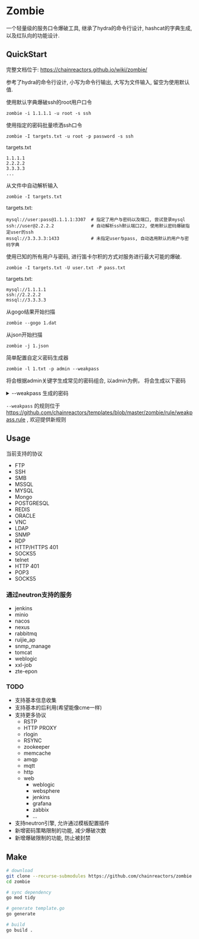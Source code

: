 # Zombie 

一个轻量级的服务口令爆破工具, 继承了hydra的命令行设计, hashcat的字典生成, 以及红队向的功能设计. 

## QuickStart

完整文档位于: https://chainreactors.github.io/wiki/zombie/

参考了hydra的命令行设计, 小写为命令行输出, 大写为文件输入, 留空为使用默认值.

使用默认字典爆破ssh的root用户口令

`zombie -i 1.1.1.1 -u root -s ssh`

使用指定的密码批量喷洒ssh口令

`zombie -I targets.txt -u root -p password -s ssh`

targets.txt
```
1.1.1.1
2.2.2.2
3.3.3.3
...
```

从文件中自动解析输入

`zombie -I targets.txt`

targets.txt:
```
mysql://user:pass@1.1.1.1:3307  # 指定了用户与密码以及端口, 尝试登录mysql
ssh://user@2.2.2.2              # 自动解析ssh默认端口22, 使用默认密码爆破指定user的ssh
mssql://3.3.3.3:1433            # 未指定user与pass, 自动选用默认的用户与密码字典
```

使用已知的所有用户与密码,  进行笛卡尔积的方式对服务进行最大可能的爆破.

`zombie -I targets.txt -U user.txt -P pass.txt`

targets.txt:
```
mysql://1.1.1.1
ssh://2.2.2.2
mssql://3.3.3.3
```

从gogo结果开始扫描

`zombie --gogo 1.dat`

从json开始扫描

`zombie -j 1.json`


简单配置自定义密码生成器

`zombie -l 1.txt -p admin --weakpass`

将会根据admin关键字生成常见的密码组合, 以admin为例， 将会生成以下密码

<details>
  <summary>--weakpass 生成的密码</summary>

```
admin
Admin
ADMIN
aDMIN
admin1
admin2
admin3
admin4
admin5
admin6
admin7
admin8
admin9
admin0
admin123
admin1234
admin12345
admin123456
admin2018
admin2019
admin2020
admin2021
admin2022
admin01
admin02
admin03
admin04
admin05
admin06
admin07
admin08
admin09
admin10
admin11
admin12
admin13
admin14
admin15
admin16
admin17
admin18
admin19
admin20
admin21
admin22
admin23
admin24
admin25
admin26
admin27
admin28
admin29
admin30
admin31
admin!
admin@
admin#
admin$
admin!@
admin!@#
admin!@#$
admin123!
admin!123
admin1@
admin2018!
admin2019!
admin2020!
admin2021!
admin2022!
admin!2018
admin!2019
admin!2020
admin!2021
admin!2022
admin2018!@#
admin2019!@#
admin2020!@#
admin2021!@#
admin2022!@#
admin01!
admin02!
admin03!
admin04!
admin05!
admin06!
admin07!
admin08!
admin09!
admin10!
admin11!
admin12!
admin13!
admin14!
admin15!
admin16!
admin17!
admin18!
admin19!
admin20!
admin21!
admin22!
admin23!
admin24!
admin25!
admin26!
admin27!
admin28!
admin29!
admin30!
admin31!
Admin1
Admin2
Admin3
Admin4
Admin5
Admin6
Admin7
Admin8
Admin9
Admin0
Admin123
Admin1234
Admin12345
Admin123456
Admin2018
Admin2019
Admin2020
Admin2021
Admin2022
Admin!
Admin@
Admin#
Admin$
Admin!@
Admin!@#
Admin!@#$
Admin123!
Admin!123
Admin1@
Admin2018!
Admin2019!
Admin2020!
Admin2021!
Admin2022!
Admin!2018
Admin!2019
Admin!2020
Admin!2021
Admin!2022
Admin2018!@#
Admin2019!@#
Admin2020!@#
Admin2021!@#
Admin2022!@#
Admin01!
Admin02!
Admin03!
Admin04!
Admin05!
Admin06!
Admin07!
Admin08!
Admin09!
Admin10!
Admin11!
Admin12!
Admin13!
Admin14!
Admin15!
Admin16!
Admin17!
Admin18!
Admin19!
Admin20!
Admin21!
Admin22!
Admin23!
Admin24!
Admin25!
Admin26!
Admin27!
Admin28!
Admin29!
Admin30!
Admin31!
Admin01
Admin02
Admin03
Admin04
Admin05
Admin06
Admin07
Admin08
Admin09
Admin10
Admin11
Admin12
Admin13
Admin14
Admin15
Admin16
Admin17
Admin18
Admin19
Admin20
Admin21
Admin22
Admin23
Admin24
Admin25
Admin26
Admin27
Admin28
Admin29
Admin30
Admin31
```

</details>


`--weakpass` 的规则位于 https://github.com/chainreactors/templates/blob/master/zombie/rule/weakpass.rule , 欢迎提供新规则



## Usage

当前支持的协议

* FTP
* SSH
* SMB
* MSSQL
* MYSQL
* Mongo
* POSTGRESQL
* REDIS
* ORACLE
* VNC
* LDAP
* SNMP
* RDP 
* HTTP/HTTPS 401
* SOCKS5
* telnet
* HTTP 401
* POP3
* SOCKS5

### 通过neutron支持的服务

* jenkins
* minio
* nacos
* nexus
* rabbitmq
* ruijie_ap
* snmp_manage
* tomcat
* weblogic
* xxl-job
* zte-epon


### TODO

* 支持基本信息收集
* 支持基本的后利用(希望能像cme一样)
* 支持更多协议
  * RSTP
  * HTTP PROXY
  * rlogin
  * RSYNC
  * zookeeper
  * memcache
  * amqp
  * mqtt
  * http
  * web
    * weblogic
    * websphere
    * jenkins
    * grafana
    * zabbix
    * ...
* 支持neutron引擎, 允许通过模板配置插件
* 新增密码策略限制的功能, 减少爆破次数
* 新增爆破限制的功能, 防止被封禁

## Make

```bash
# download
git clone --recurse-submodules https://github.com/chainreactors/zombie
cd zombie

# sync dependency
go mod tidy   

# generate template.go
go generate  

# build 
go build .
```